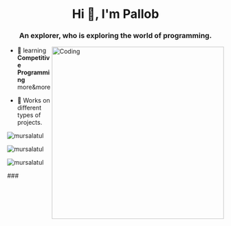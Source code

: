 <!-- heading -->
<h1 align="center">Hi 👋, I'm Pallob</h1>

<!-- about -->
<h3 align="center">An explorer, who is exploring the world of programming.</h3>
<img align="right" alt="Coding" width="400", src="https://github.com/mursalatul/mursalatul/assets/79168756/9760d809-4ec2-40bd-959a-cf696258ceee"></img>



- 🌱 learning **Competitive Programming** more&more

- 🧟 Works on different types of projects.   

<!-- - 👨‍💻 All of my projects are available at [https://mursalatul.github.io/](https://mursalatul.github.io/)

- Problem solving profile :  <a href="https://www.stopstalk.com/user/profile/mursalatul">StopStalk</a>

- 📫 Contact Me at
  <div><b><a href="mailto:mursalatul.pallob@gmail.com">mursalatul.pallob@gmail.com</a></b></div>
  <div><b><a href="callme:+8801611920058">+8801611920058</a></b></div>

  <div align="left">
    <a href="https://t.me/mursalatul" title="Telegram">
      <img width="56" height="56" src="https://img.icons8.com/color/144/000000/telegram-app--v1.png" alt="telegram-app--v1"/>
    </a>
  </div>

- ⚡ Fun fact **01001001 00100000 01110100 01101000 01101001 01101110 01101011 00100000 01101001 00100000 01100001 01101101 00100000 01100001 00100000 01110010 01101111 01100010 01101111 01110100 00101110 🤪**


-->

  
<div align="left">
<!--  show used languages  -->
<p><img src="https://github-readme-stats.vercel.app/api/top-langs?username=mursalatul&show_icons=true&locale=en&layout=compact&langs_count=10" alt="mursalatul" /></p>
</div>

<div>
<p><img src="https://github-readme-stats-sigma-five.vercel.app/api?username=mursalatul&show_icons=true&locale=en" alt="mursalatul" /></p>
</div>

<div align="left">
<p><img src="https://github-readme-streak-stats.herokuapp.com/?user=mursalatul&" alt="mursalatul" /></p>
</div>
###
